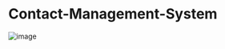# Contact-Management-System
![image](https://github.com/user-attachments/assets/de748bbf-5a7c-4b9f-88b7-139f8d9a64d5)
